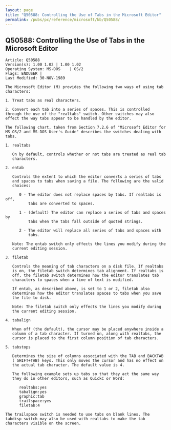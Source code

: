 ```yaml
---
layout: page
title: "Q50588: Controlling the Use of Tabs in the Microsoft Editor"
permalink: /pubs/pc/reference/microsoft/kb/Q50588/
---
```


## Q50588: Controlling the Use of Tabs in the Microsoft Editor

	Article: Q50588
	Version(s): 1.00 1.02 | 1.00 1.02
	Operating System: MS-DOS    | OS/2
	Flags: ENDUSER |
	Last Modified: 30-NOV-1989
	
	The Microsoft Editor (M) provides the following two ways of using tab
	characters:
	
	1. Treat tabs as real characters.
	
	2. Convert each tab into a series of spaces. This is controlled
	through the use of the "realtabs" switch. Other switches may also
	effect the way tabs appear to be handled by the editor.
	
	The following chart, taken from Section 7.2.6 of "Microsoft Editor for
	MS OS/2 and MS-DOS User's Guide" describes the switches dealing with
	tabs.
	
	1. realtabs
	
	   On by default, controls whether or not tabs are treated as real tab
	   characters.
	
	2. entab
	
	   Controls the extent to which the editor converts a series of tabs
	   and spaces to tabs when saving a file. The following are the valid
	   choices:
	
	      0 - The editor does not replace spaces by tabs. If realtabs is off,
	          tabs are converted to spaces.
	
	      1 - (default) The editor can replace a series of tabs and spaces by
	          tabs when the tabs fall outside of quoted strings.
	
	      2 - The editor will replace all series of tabs and spaces with
	          tabs.
	
	   Note: The entab switch only effects the lines you modify during the
	   current editing session.
	
	3. filetab
	
	   Controls the meaning of tab characters on a disk file. If realtabs
	   is on, the filetab switch determines tab alignment. If realtabs is
	   off, the filetab switch determines how the editor translates tab
	   characters to spaces when a line of text is modified.
	
	   If entab, as described above, is set to 1 or 2, filetab also
	   determines how the editor translates spaces to tabs when you save
	   the file to disk.
	
	   Note: The filetab switch only effects the lines you modify during
	   the current editing session.
	
	4. tabalign
	
	   When off (the default), the cursor may be placed anywhere inside a
	   column of a tab character. If turned on, along with realtabs, the
	   cursor is placed to the first column position of tab characters.
	
	5. tabstops
	
	   Determines the size of columns associated with the TAB and BACKTAB
	   ( SHIFT+TAB) keys. This only moves the cursor and has no effect on
	   the actual tab character. The default value is 4.
	
	   The following example sets up tabs so that they act the same way
	   they do in other editors, such as QuickC or Word:
	
	      realtabs:yes
	      tabalign:yes
	      graphic:tab
	      trailspace:yes
	      filetab:4
	
	The trailspace switch is needed to use tabs on blank lines. The
	tabdisp switch may also be used with realtabs to make the tab
	characters visible on the screen.
